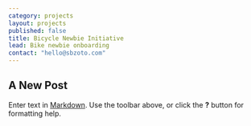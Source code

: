 ```yaml
---
category: projects
layout: projects
published: false
title: Bicycle Newbie Initiative
lead: Bike newbie onboarding
contact: "hello@sbzoto.com"
---
```


## A New Post

Enter text in [Markdown](http://daringfireball.net/projects/markdown/). Use the toolbar above, or click the **?** button for formatting help.